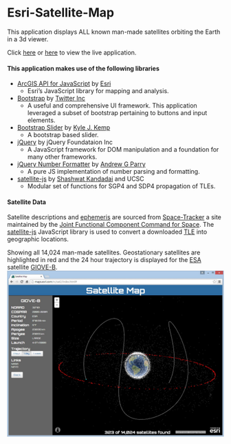 # Esri-Satellite-Map

This application displays ALL known man-made satellites orbiting the Earth in a 3d viewer.

Click [here](http://richiecarmichael.github.io/sat/index.html) or [here](http://maps.esri.com/rc/sat2/index.html) to view the live application.

#### This application makes use of the following libraries

* [ArcGIS API for JavaScript](https://developers.arcgis.com/javascript/) by [Esri](http://www.esri.com/)
  - Esri’s JavaScript library for mapping and analysis.
* [Bootstrap](http://getbootstrap.com/) by [Twitter Inc](https://twitter.com/)
  - A useful and comprehensive UI framework. This application leveraged a subset of bootstrap pertaining to buttons and input elements.
* [Bootstrap Slider](https://github.com/seiyria/bootstrap-slider) by [Kyle J. Kemp](https://github.com/seiyria)
  - A bootstrap based slider.
* [jQuery](http://jquery.com/) by jQuery Foundataion Inc
  - A JavaScript framework for DOM manipulation and a foundation for many other frameworks.
* [jQuery Number Formatter](https://github.com/andrewgp/jsNumberFormatter) by [Andrew G Parry](https://github.com/andrewgp)
  - A pure JS implementation of number parsing and formatting.
* [satellite-js](https://github.com/shashwatak/satellite-js) by [Shashwat Kandadai](https://github.com/shashwatak) and UCSC
  - Modular set of functions for SGP4 and SDP4 propagation of TLEs.

#### Satellite Data
Satellite descriptions and [ephemeris](https://en.wikipedia.org/wiki/Ephemeris) are sourced from [Space-Tracker](https://www.space-track.org) a site maintained by the [Joint Functional Component Command for Space](https://www.stratcom.mil/factsheets/7/JFCC_Space/). The [satellite-js](https://github.com/shashwatak/satellite-js) JavaScript library is used to convert a downloaded [TLE](https://en.wikipedia.org/wiki/Two-line_element_set) into geographic locations.

Showing all 14,024 man-made satellites. Geostationary satellites are highlighted in red and the 24 hour trajectory is displayed for the [ESA](http://www.esa.int/ESA) satellite [GIOVE-B](https://en.wikipedia.org/wiki/GIOVE#GIOVE-B).
![](./satellite.jpg)
